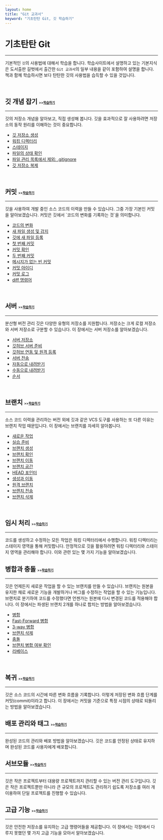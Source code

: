 ```yaml
---
layout: home
title: "Git 교과서"
keyword: "기초탄탄 Git, 깃 학습하기"
---
```


# 기초탄탄 Git
<hr>

기본적인 `깃`의 사용법에 대해서 학습을 합니다. 학습사이트에서 설명하고 있는 기본지식은 도서출판 길벗에서 출간한 `Git 교과서`의 일부 내용을 같이 포함하여 설명을 합니다. 책과 함께 학습하시면 보다 탄탄한 깃의 사용법을 습득할 수 있을 것입니다.  

<br>

<h2>깃 개념 잡기
    <small style="font-size: 0.5em;">>><a href="concept">학습하기</a></small>
</h2>
<hr>
깃의 저장소 개념을 알아보고, 직접 생성해 봅니다. 깃을 효과적으로 잘 사용하려면 저장소의 동작 원리를 이해하는 것이 중요합니다. 

* [깃 저장소 생성](concept/init)
* [워킹 디렉터리](concept/working)
* [스테이지](concept/stage)
* [파일의 상태 확인](concept/status)
* [파일 관리 목록에서 제외: .gitignore](concept/gitignore)
* [깃 저장소 복제](concept/clone)

<br>

<h2>커밋
    <small style="font-size: 0.5em;">>><a href="/commit">학습하기</a></small>
</h2>
<hr>
깃을 사용하여 개발 중인 소스 코드의 이력을 만들 수 있습니다. 그중 가장 기본인 커밋을 알아보겠습니다. 커밋은 깃에서 `코드의 변화를 기록하는 것`을 의미합니다.

* [코드의 변화](/commit/history)
* [새 파일 생성 및 감지](/commit/04.2)
* [깃에 새 파일 등록](/commit/04.3)
* [첫 번째 커밋](/commit/04.4)
* [커밋 확인](/commit/04.5)
* [두 번째 커밋](/commit/04.6)
* [메시지가 없는 빈 커밋](/commit/04.7)
* [커밋 아이디](/commit/04.8)
* [커밋 로그](/commit/04.9)
* [diff 명령어](/commit/04.10)

<br>

<h2>서버
    <small style="font-size: 0.5em;">>><a href="server">학습하기</a></small>
</h2>
<hr>
분산형 버전 관리 깃은 다양한 유형의 저장소를 지원합니다. 저장소는 크게 로컬 저장소와 서버 저장소로 구분할 수 있습니다. 이 장에서는 서버 저장소를 알아보겠습니다. 

* [서버 저장소](server/05.1)
* [깃허브 서버 준비](server/05.2)
* [깃허브 연동 및 원격 등록](server/05.3)
* [서버 전송](server/05.4)
* [자동으로 내려받기](server/05.5)
* [수동으로 내려받기](server/05.6)
* [순서](server/05.7)

<br>

<h2>브랜치
    <small style="font-size: 0.5em;">>><a href="branch">학습하기</a></small>
</h2>
<hr>
소스 코드 이력을 관리하는 버전 외에 깃과 같은 VCS 도구를 사용하는 또 다른 이유는 브랜치 작업 때문입니다. 이 장에서는 브랜치를 자세히 알아봅니다. 

* [새로운 작업](branch/06.1)
* [실습 준비](branch/06.2)
* [브랜치 생성](branch/06.3)
* [브랜치 확인](branch/06.4)
* [브랜치 이동](branch/06.5)
* [브랜치 공간](branch/06.6)
* [HEAD 포인터](branch/06.7)
* [생성과 이동](branch/06.8)
* [원격 브랜치](branch/06.9)
* [브랜치 전송](branch/06.10)
* [브랜치 삭제](branch/06.11)

<br>

<h2>임시 처리
    <small style="font-size: 0.5em;">>><a href="07">학습하기</a></small>
</h2>
<hr>
코드를 생성하고 수정하는 모든 작업은 워킹 디렉터리에서 수행합니다. 워킹 디렉터리는 스테이지 영역을 통해 커밋합니다. 안정적으로 깃을 활용하려면 워킹 디렉터리와 스테이지 영역을 관리해야 합니다. 이와 관련 있는 몇 가지 기능을 알아보겠습니다. 

<br>

<h2>병합과 충돌
    <small style="font-size: 0.5em;">>><a href="merge">학습하기</a></small>
</h2>
<hr>
깃은 언제든지 새로운 작업을 할 수 있는 브랜치를 만들 수 있습니다. 브랜치는 원본을 유지한 채로 새로운 기능을 개발하거나 버그를 수정하는 작업을 할 수 있는 기능입니다. 브랜치로 분기하여 코드를 수정했다면 언젠가는 원본에 다시 변경된 코드를 적용해야 합니다. 이 장에서는 파생된 브랜치 2개를 하나로 합치는 방법을 알아보겠습니다. 

* [병합](merge/08.1)
* [Fast-Forward 병합](merge/08.2)
* [3-way 병합](merge/08.3)
* [브랜치 삭제](merge/08.4) 
* [충돌](merge/08.5) 
* [브랜치 병합 여부 확인](merge/08.6) 
* [리베이스](merge/rebase) 



<br>

<h2>복귀
    <small style="font-size: 0.5em;">>><a href="09">학습하기</a></small>
</h2>
<hr>
깃은 소스 코드의 시간에 따른 변화 흐름을 기록합니다. 이렇게 저장된 변화 흐름 단계를 커밋(commit)이라고 합니다. 이 장에서는 커밋을 기준으로 특정 시점의 상태로 되돌리는 방법을 알아보겠습니다. 

<br>

<h2>배포 관리와 태그
    <small style="font-size: 0.5em;">>><a href="10">학습하기</a></small>
</h2>
<hr>
완성된 코드의 관리와 배포 방법을 알아보겠습니다. 깃은 코드를 안정된 상태로 유지하며 완성된 코드를 사용자에게 배포합니다. 

<br>

<h2>서브모듈
    <small style="font-size: 0.5em;">>><a href="11">학습하기</a></small>
</h2>
<hr>
깃은 작은 프로젝트부터 대용량 프로젝트까지 관리할 수 있는 버전 관리 도구입니다. 깃은 작은 프로젝트뿐만 아니라 큰 규모의 프로젝트도 관리하기 쉽도록 저장소를 여러 개 이용하여 단일 프로젝트를 진행할 수 있습니다. 

<br>


<h2>고급 기능
    <small style="font-size: 0.5em;">>><a href="12">학습하기</a></small>
</h2>
<hr>
깃은 안전한 저장소를 유지하는 고급 명령어들을 제공합니다. 이 장에서는 각장에서 다루지 못했던 몇 가지 고급 기능을 모아서 알아보겠습니다. 


<br><br>